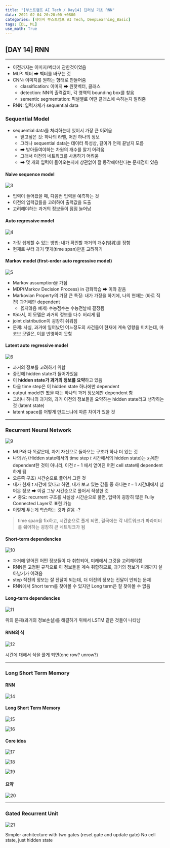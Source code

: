 ```yaml
---
title: "[부스트캠프 AI Tech / Day14] 딥러닝 기초 RNN"
data: 2021-02-04 20:20:00 +0800
categories: [네이버 부스트캠프 AI Tech, DeepLearning_Basic]
tags: [DL, ML]
use_math: True
---
```



## **[DAY 14] RNN**

---

- 이전까지는 이미지/벡터에 관한것이었음
- MLP: 벡터 ➡ 벡터를 바꾸는 것
- CNN: 이미지를 원하는 형태로 만들어줌
  - classification: 이미지 ➡ 원핫벡터, 클래스
  - detection: NN의 출력값이, 각 영역의 bounding box를 찾음
  - sementic segmentation: 픽셀별로 어떤 클래스에 속하는지 알려줌
- RNN: 입력자체가 sequential data

### **Sequential Model**

- sequential data를 처리하는데 있어서 가장 큰 어려움
  - 얻고싶은 것: 하나의 라벨, 어떤 하나의 정보
  - 그러나 sequential data는 데이터 특성상, 길이가 언제 끝날지 모름
  - ➡ 받아들여야하는 차원의 개수를 알기 어려움
  - 그래서 이전의 네트워크를 사용하기 어려움
  - ➡ 몇 개의 입력이 들어오는지에 상관없이 잘 동작해야한다는 문제점이 있음

#### Naive sequence model

![3](/assets/img/sources/2021-02-04-12-40-05.png)

- 입력이 들어왔을 때, 다음번 입력을 예측하는 것
- 이전의 입력값들을 고려하여 출력값을 도출
- 고려해야하는 과거의 정보들이 점점 늘어남

#### Auto regressive model

![4](/assets/img/sources/2021-02-04-12-40-17.png)

- 가장 쉽게할 수 있는 방법: 내가 확인할 과거의 개수(범위)를 정함
- 현재로 부터 과거 몇개(time span)만을 고려하기

#### Markov model (first-order auto regressive model)

![5](/assets/img/sources/2021-02-04-12-41-33.png)

- Markov assumption을 가짐
- MDP(Markov Decision Process) in 강화학습 ➡ 이와 같음
- Markovian Property의 가장 큰 특징: 내가 가정을 하기에, 나의 현재는 (바로 직전) 과거에만 dependent
  - 옳지않음 예제) 수능점수는 수능전날에 결정됨
- 따라서, 이 모델은 과거의 정보를 다수 버리게 됨
- joint distribution이 굉장히 쉬워짐
- 문제: 사실, 과거에 일어났던 어느정도의 사건들이 현재에 계속 영향을 미치는데, 마코브 모델은, 이를 반영하지 못함

#### Latent auto regressive model

![6](/assets/img/sources/2021-02-04-12-41-57.png)

- 과거의 정보를 고려하기 위함
- 중간에 hidden state가 들어가있음
- 이 **hidden state가 과거의 정보를 요약**하고 있음
- 다음 time step은 이 hidden state 하나에만 dependent
- output model만 봤을 때는 하나의 과거 정보에만 dependent 함
- 그러나 하나의 과거와, 과거 이전의 정보들을 요약하는 hidden state라고 생각하는 것 (latent state)
- latent space를 어떻게 만드느냐에 따른 차이가 있을 것

---

### Recurrent Neural Network

![9](/assets/img/sources/2021-02-04-12-42-27.png)

- MLP와 다 똑같은데, 자기 자신으로 돌아오는 구조가 하나 더 있는 것
- 나의 $H_t$ (Hidden state에서의 time step $t$ 시간에서의 hidden state)는 $x_t$에만 dependent한 것이 아니라, 이전 $t-1$ 에서 얻어진 어떤 cell state에 dependent하게 됨
- 오른쪽 구조) 시간순으로 풀어서 그린 것
- 내가 현재 $t$ 시간에 있다고 하면, 내가 보고 있는 값들 중 하나는 $t-1$ 시간대에서 넘어온 정보 ➡ 이걸 그냥 시간순으로 풀어서 작성한 것
- ✔ 중요: recurrent 구조를 사실상 시간순으로 풀면, 입력이 굉장히 많은 Fully Connected Layer로 표현 가능
- 이렇게 푸는게 학습하는 것과 같음 -?

> time span을 fix하고, 시간순으로 풀게 되면, 결국에는 각 네트워크가 파라미터를 쉐어하는 굉장히 큰 네트워크가 됨

#### Short-term dependencies

![10](/assets/img/sources/2021-02-04-12-43-00.png)

- 과거에 얻어진 어떤 정보들이 다 취합되어, 미래에서 그것을 고려해야함
- RNN은 고정된 규칙으로 이 정보들을 계속 취합하므로, 과거의 정보가 미래까지 살아남기가 어려움
- step 직전의 정보는 잘 전달이 되는데, 더 이전의 정보는 전달이 안되는 문제
- RNN에서 Short term를 찾아볼 수 있지만 Long term은 잘 찾아볼 수 없음

#### Long-term dependencies

![11](/assets/img/sources/2021-02-04-12-43-29.png)

위의 문제(과거의 정보손실)를 해결하기 위해서 LSTM 같은 것들이 나타남

#### RNN의 식

![12](/assets/img/sources/2021-02-04-12-44-02.png)

시간에 대해서 식을 풀게 되면(one row? unrow?)


---

### Long Short Term Memory

#### RNN

![14](/assets/img/sources/2021-02-04-12-44-34.png)

#### Long Short Term Memory

![15](/assets/img/sources/2021-02-04-12-44-57.png)

![16](/assets/img/sources/2021-02-04-12-45-26.png)

#### Core idea

![17](/assets/img/sources/2021-02-04-12-46-06.png)

![18](/assets/img/sources/2021-02-04-12-46-31.png)

![19](/assets/img/sources/2021-02-04-12-46-52.png)

#### 요약

![20](/assets/img/sources/2021-02-04-12-47-16.png)

---

### Gated Recurrent Unit

![21](/assets/img/sources/2021-02-04-12-47-45.png)

Simpler architecture with two gates (reset gate and update gate)
No cell state, just hidden state